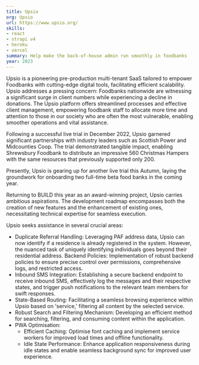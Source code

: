 ```yaml
---
title: Upsio
org: Upsio
url: https://www.upsio.org/
skills:
- react
- strapi v4
- heroku
- vercel
summary: Help make the back-of-house admin run smoothly in foodbanks
year: 2023
---
```


Upsio is a pioneering pre-production multi-tenant SaaS tailored to empower Foodbanks with cutting-edge digital tools, facilitating efficient scalability. Upsio addresses a pressing concern: Foodbanks nationwide are witnessing a significant surge in client numbers while experiencing a decline in donations. The Upsio platform offers streamlined processes and effective client management, empowering foodbank staff to allocate more time and attention to those in our society who are often the most vulnerable, enabling smoother operations and vital assistance.

Following a successful live trial in December 2022, Upsio garnered significant partnerships with industry leaders such as Scottish Power and Midcounties Coop. The trial demonstrated tangible impact, enabling Shrewsbury Foodbank to distribute an impressive 560 Christmas Hampers with the same resources that previously supported only 200.

Presently, Upsio is gearing up for another live trial this Autumn, laying the groundwork for onboarding two full-time beta food banks in the coming year.

Returning to BUILD this year as an award-winning project, Upsio carries ambitious aspirations. The development roadmap encompasses both the creation of new features and the enhancement of existing ones, necessitating technical expertise for seamless execution.

Upsio seeks assistance in several crucial areas:

- Duplicate Referral Handling: Leveraging PAF address data, Upsio can now identify if a residence is already registered in the system. However, the nuanced task of uniquely identifying individuals goes beyond their residential address.
Backend Policies: Implementation of robust backend policies to ensure precise control over permissions, comprehensive logs, and restricted access.
- Inbound SMS Integration: Establishing a secure backend endpoint to receive inbound SMS, effectively log the messages and their respective states, and trigger push notifications to the relevant team members for swift responses.
- State-Based Routing: Facilitating a seamless browsing experience within Upsio based on 'service,' filtering all content by the selected service.
- Robust Search and Filtering Mechanism: Developing an efficient method for searching, filtering, and consuming content within the application.
- PWA Optimisation:
  - Efficient Caching: Optimise font caching and implement service workers for improved load times and offline functionality.
  - Idle State Performance: Enhance application responsiveness during idle states and enable seamless background sync for improved user experience.
